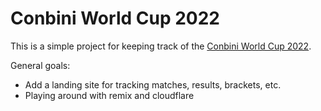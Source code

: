 # Conbini World Cup 2022

This is a simple project for keeping track of the [Conbini World Cup 2022](https://twitter.com/conbiniboys/status/1599411940358438913?s=20&t=TrVXXdz6UPGXZUHToYEXYg).

General goals:

- Add a landing site for tracking matches, results, brackets, etc.
- Playing around with remix and cloudflare
